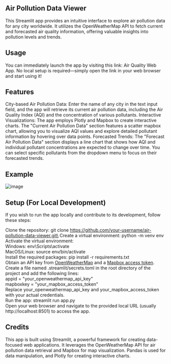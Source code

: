 ## Air Pollution Data Viewer
This Streamlit app provides an intuitive interface to explore air pollution data for any city worldwide. It utilizes the OpenWeatherMap API to fetch current and forecasted air quality information, offering valuable insights into pollution levels and trends.

## Usage
You can immediately launch the app by visiting this link: Air Quality Web App. No local setup is required—simply open the link in your web browser and start using it!

## Features
City-based Air Pollution Data: Enter the name of any city in the text input field, and the app will retrieve its current air pollution data, including the Air Quality Index (AQI) and the concentration of various pollutants.
Interactive Visualizations: The app employs Plotly and Mapbox to create interactive charts. The "Current Air Pollution Data" section features a scatter mapbox chart, allowing you to visualize AQI values and explore detailed pollutant information by hovering over data points.
Forecasted Trends: The "Forecast Air Pollution Data" section displays a line chart that shows how AQI and individual pollutant concentrations are expected to change over time. You can select specific pollutants from the dropdown menu to focus on their forecasted trends.

## Example
![image](https://github.com/tatkins20/AirQualityWebapp/assets/25071944/e3b4cec9-a7db-46c4-98a9-6675d057e3d3)


## Setup (For Local Development)
If you wish to run the app locally and contribute to its development, follow these steps:

Clone the repository: git clone https://github.com/your-username/air-pollution-data-viewer.git\
Create a virtual environment: python -m venv env\
Activate the virtual environment:\
Windows: env\Scripts\activate\
MacOS/Linux: source env/bin/activate\
Install the required packages: pip install -r requirements.txt\
Obtain an API key from [OpenWeatherMap](https://openweathermap.org/api) and a [Mapbox access token](https://account.mapbox.com/access-tokens).\
Create a file named .streamlit/secrets.toml in the root directory of the project and add the following lines:\
appid = "your_openweathermap_api_key"\
mapboxkey = "your_mapbox_access_token"\
Replace your_openweathermap_api_key and your_mapbox_access_token with your actual credentials.\
Run the app: streamlit run app.py\
Open your web browser and navigate to the provided local URL (usually http://localhost:8501) to access the app.

## Credits
This app is built using Streamlit, a powerful framework for creating data-focused web applications. It leverages the OpenWeatherMap API for air pollution data retrieval and Mapbox for map visualization. Pandas is used for data manipulation, and Plotly for creating interactive charts.
